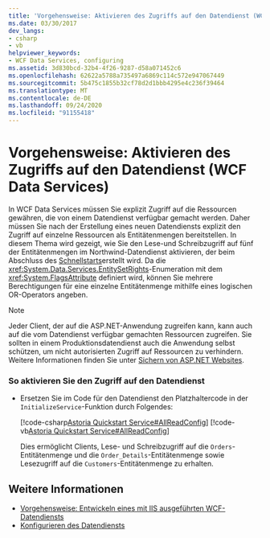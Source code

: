 ```yaml
---
title: 'Vorgehensweise: Aktivieren des Zugriffs auf den Datendienst (WCF Data Services)'
ms.date: 03/30/2017
dev_langs:
- csharp
- vb
helpviewer_keywords:
- WCF Data Services, configuring
ms.assetid: 3d830bcd-32b4-4f26-9287-d58a071452c6
ms.openlocfilehash: 62622a5788a735497a6869c114c572e947067449
ms.sourcegitcommit: 5b475c1855b32cf78d2d1bbb4295e4c236f39464
ms.translationtype: MT
ms.contentlocale: de-DE
ms.lasthandoff: 09/24/2020
ms.locfileid: "91155418"
---
```

# <a name="how-to-enable-access-to-the-data-service-wcf-data-services"></a>Vorgehensweise: Aktivieren des Zugriffs auf den Datendienst (WCF Data Services)

In WCF Data Services müssen Sie explizit Zugriff auf die Ressourcen gewähren, die von einem Datendienst verfügbar gemacht werden. Daher müssen Sie nach der Erstellung eines neuen Datendiensts explizit den Zugriff auf einzelne Ressourcen als Entitätenmengen bereitstellen. In diesem Thema wird gezeigt, wie Sie den Lese-und Schreibzugriff auf fünf der Entitätenmengen im Northwind-Datendienst aktivieren, der beim Abschluss des [Schnellstarts](quickstart-wcf-data-services.md)erstellt wird. Da die <xref:System.Data.Services.EntitySetRights>-Enumeration mit dem <xref:System.FlagsAttribute> definiert wird, können Sie mehrere Berechtigungen für eine einzelne Entitätenmenge mithilfe eines logischen OR-Operators angeben.  
  
> [!NOTE]
> Jeder Client, der auf die ASP.NET-Anwendung zugreifen kann, kann auch auf die vom Datendienst verfügbar gemachten Ressourcen zugreifen. Sie sollten in einem Produktionsdatendienst auch die Anwendung selbst schützen, um nicht autorisierten Zugriff auf Ressourcen zu verhindern. Weitere Informationen finden Sie unter [Sichern von ASP.NET Websites](/previous-versions/aspnet/91f66yxt(v=vs.100)).  
  
### <a name="to-enable-access-to-the-data-service"></a>So aktivieren Sie den Zugriff auf den Datendienst  
  
- Ersetzen Sie im Code für den Datendienst den Platzhaltercode in der `InitializeService`-Funktion durch Folgendes:  
  
     [!code-csharp[Astoria Quickstart Service#AllReadConfig](../../../../samples/snippets/csharp/VS_Snippets_Misc/astoria_quickstart_service/cs/northwind.svc.cs#allreadconfig)]
     [!code-vb[Astoria Quickstart Service#AllReadConfig](../../../../samples/snippets/visualbasic/VS_Snippets_Misc/astoria_quickstart_service/vb/northwind.svc.vb#allreadconfig)]  
  
     Dies ermöglicht Clients, Lese- und Schreibzugriff auf die `Orders`-Entitätenmenge und die `Order_Details`-Entitätenmenge sowie Lesezugriff auf die `Customers`-Entitätenmenge zu erhalten.  
  
## <a name="see-also"></a>Weitere Informationen

- [Vorgehensweise: Entwickeln eines mit IIS ausgeführten WCF-Datendiensts](how-to-develop-a-wcf-data-service-running-on-iis.md)
- [Konfigurieren des Datendiensts](configuring-the-data-service-wcf-data-services.md)
